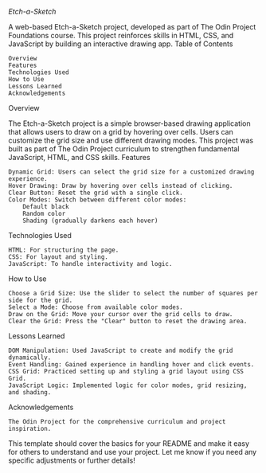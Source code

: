 *Etch-a-Sketch*

A web-based Etch-a-Sketch project, developed as part of The Odin Project Foundations course. This project reinforces skills in HTML, CSS, and JavaScript by building an interactive drawing app.
Table of Contents

    Overview
    Features
    Technologies Used
    How to Use
    Lessons Learned
    Acknowledgements

Overview

The Etch-a-Sketch project is a simple browser-based drawing application that allows users to draw on a grid by hovering over cells. Users can customize the grid size and use different drawing modes. This project was built as part of The Odin Project curriculum to strengthen fundamental JavaScript, HTML, and CSS skills.
Features

    Dynamic Grid: Users can select the grid size for a customized drawing experience.
    Hover Drawing: Draw by hovering over cells instead of clicking.
    Clear Button: Reset the grid with a single click.
    Color Modes: Switch between different color modes:
        Default black
        Random color
        Shading (gradually darkens each hover)

Technologies Used

    HTML: For structuring the page.
    CSS: For layout and styling.
    JavaScript: To handle interactivity and logic.

How to Use

    Choose a Grid Size: Use the slider to select the number of squares per side for the grid.
    Select a Mode: Choose from available color modes.
    Draw on the Grid: Move your cursor over the grid cells to draw.
    Clear the Grid: Press the "Clear" button to reset the drawing area.

Lessons Learned

    DOM Manipulation: Used JavaScript to create and modify the grid dynamically.
    Event Handling: Gained experience in handling hover and click events.
    CSS Grid: Practiced setting up and styling a grid layout using CSS Grid.
    JavaScript Logic: Implemented logic for color modes, grid resizing, and shading.

Acknowledgements

    The Odin Project for the comprehensive curriculum and project inspiration.

This template should cover the basics for your README and make it easy for others to understand and use your project. Let me know if you need any specific adjustments or further details!
